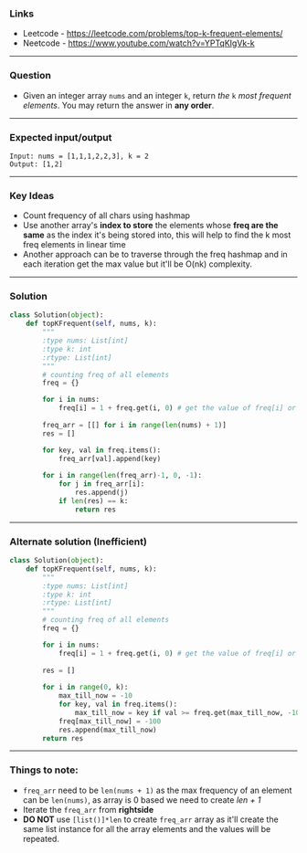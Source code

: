 ### Links
- Leetcode -  <https://leetcode.com/problems/top-k-frequent-elements/>
- Neetcode - <https://www.youtube.com/watch?v=YPTqKIgVk-k>
---
### Question
-  Given an integer array `nums` and an integer `k`, return _the_ `k` _most frequent elements_. You may return the answer in **any order**.

---
### Expected input/output
```
Input: nums = [1,1,1,2,2,3], k = 2
Output: [1,2]
```
---
### Key Ideas
- Count frequency of all chars using hashmap
- Use another array's **index to store** the elements whose **freq are the same** as the index it's being stored into, this will help to find the k most freq elements in linear time
- Another approach can be to traverse through the freq hashmap and in each iteration get the max value but it'll be O(nk) complexity.
---
### Solution
```python
class Solution(object):
    def topKFrequent(self, nums, k):
        """
        :type nums: List[int]
        :type k: int
        :rtype: List[int]
        """
        # counting freq of all elements
        freq = {}

        for i in nums:
            freq[i] = 1 + freq.get(i, 0) # get the value of freq[i] or return 0
        
        freq_arr = [[] for i in range(len(nums) + 1)]
        res = []

        for key, val in freq.items():
            freq_arr[val].append(key)
        
        for i in range(len(freq_arr)-1, 0, -1):
            for j in freq_arr[i]:
                res.append(j)
            if len(res) == k:
                return res
```

---
### Alternate solution (Inefficient)
```python
class Solution(object):
    def topKFrequent(self, nums, k):
        """
        :type nums: List[int]
        :type k: int
        :rtype: List[int]
        """
        # counting freq of all elements
        freq = {}

        for i in nums:
            freq[i] = 1 + freq.get(i, 0) # get the value of freq[i] or return 0
        
        res = []
        
        for i in range(0, k):
            max_till_now = -10
            for key, val in freq.items():
                max_till_now = key if val >= freq.get(max_till_now, -100) else max_till_now
            freq[max_till_now] = -100
            res.append(max_till_now)
        return res
```
---
### Things to note:
- `freq_arr` need to be `len(nums + 1)` as the max frequency of an element can be `len(nums)`, as array is 0 based we need to create _len + 1_
- Iterate the `freq_arr` from **rightside** 
- **DO NOT** use `[list()]*len` to create `freq_arr` array as it'll create the same list instance for all the array elements and the values will be repeated.